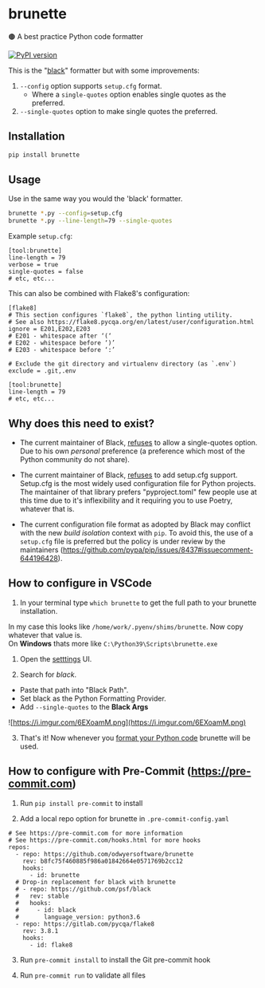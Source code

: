 # brunette

🟤 A best practice Python code formatter

[![PyPI version](https://badge.fury.io/py/brunette.svg)](https://pypi.org/project/brunette/)

This is the "[black](https://github.com/psf/black)" formatter but with some improvements:

1. `--config` option supports `setup.cfg` format.
    * Where a `single-quotes` option enables single quotes as the preferred.
2. `--single-quotes` option to make single quotes the preferred.

## Installation

```bash
pip install brunette
```

## Usage

Use in the same way you would the 'black' formatter.

```bash
brunette *.py --config=setup.cfg
brunette *.py --line-length=79 --single-quotes
```

Example `setup.cfg`:

```
[tool:brunette]
line-length = 79
verbose = true
single-quotes = false
# etc, etc...
```

This can also be combined with Flake8's configuration:

```
[flake8]
# This section configures `flake8`, the python linting utility.
# See also https://flake8.pycqa.org/en/latest/user/configuration.html
ignore = E201,E202,E203
# E201 - whitespace after ‘(‘
# E202 - whitespace before ‘)’
# E203 - whitespace before ‘:’

# Exclude the git directory and virtualenv directory (as `.env`)
exclude = .git,.env

[tool:brunette]
line-length = 79
# etc, etc...
```

## Why does this need to exist?

- The current maintainer of Black, [refuses](https://github.com/psf/black/pull/633#issuecomment-445477386) to allow a single-quotes option. Due to his own *personal* preference (a preference which most of the Python community do not share).

- The current maintainer of Black, [refuses](https://github.com/psf/black/issues/683#issuecomment-542731068) to add setup.cfg support. Setup.cfg is the most widely used configuration file for Python projects. The maintainer of that library prefers "pyproject.toml" few people use at this time due to it's inflexibility and it requiring you to use Poetry, whatever that is.

- The current configuration file format as adopted by Black may conflict with the new _build isolation_ context with `pip`.  To avoid this, the use of a `setup.cfg` file is preferred but the policy is under review by the maintainers (https://github.com/pypa/pip/issues/8437#issuecomment-644196428).

## How to configure in VSCode

1. In your terminal type `which brunette` to get the full path to your brunette installation.

In my case this looks like `/home/work/.pyenv/shims/brunette`. Now copy whatever that value is.\
On **Windows** thats more like `C:\Python39\Scripts\brunette.exe`

1. Open the [setttings](https://code.visualstudio.com/docs/getstarted/settings#_creating-user-and-workspace-settings) UI.

2. Search for *black*.

- Paste that path into "Black Path".
- Set black as the Python Formatting Provider.
- Add `--single-quotes` to the **Black Args**

![https://i.imgur.com/6EXoamM.png](https://i.imgur.com/6EXoamM.png)

3. That's it! Now whenever you [format your Python code](https://stackoverflow.com/a/48764668/13405802) brunette will be used.

## How to configure with Pre-Commit (https://pre-commit.com)

1. Run `pip install pre-commit` to install

2. Add a local repo option for brunette in `.pre-commit-config.yaml`

```
# See https://pre-commit.com for more information
# See https://pre-commit.com/hooks.html for more hooks
repos:
  - repo: https://github.com/odwyersoftware/brunette
    rev: b8fc75f460885f986a01842664e0571769b2cc12
    hooks:
      - id: brunette
  # Drop-in replacement for black with brunette
  # - repo: https://github.com/psf/black
  #   rev: stable
  #   hooks:
  #     - id: black
  #       language_version: python3.6
  - repo: https://gitlab.com/pycqa/flake8
    rev: 3.8.1
    hooks:
      - id: flake8
```

3. Run `pre-commit install` to install the Git pre-commit hook

3. Run `pre-commit run` to validate all files
